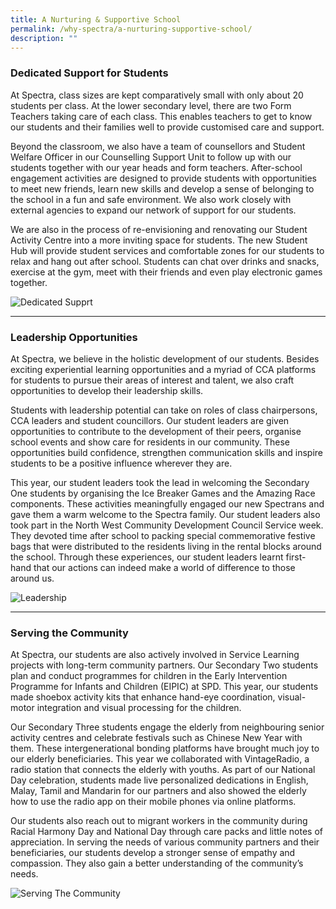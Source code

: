 ```yaml
---
title: A Nurturing & Supportive School
permalink: /why-spectra/a-nurturing-supportive-school/
description: ""
---
```

### **Dedicated Support for Students**

At Spectra, class sizes are kept comparatively small with only about 20 students per class. At the lower secondary level, there are two Form Teachers taking care of each class. This enables teachers to get to know our students and their families well to provide customised care and support.

Beyond the classroom, we also have a team of counsellors and Student Welfare Officer in our Counselling Support Unit to follow up with our students together with our year heads and form teachers. After-school engagement activities are designed to provide students with opportunities to meet new friends, learn new skills and develop a sense of belonging to the school in a fun and safe environment. We also work closely with external agencies to expand our network of support for our students.

We are also in the process of re-envisioning and renovating our Student Activity Centre into a more inviting space for students. The new Student Hub will provide student services and comfortable zones for our students to relax and hang out after school. Students can chat over drinks and snacks, exercise at the gym, meet with their friends and even play electronic games together.

![Dedicated Supprt](https://www.spectra.edu.sg/wp-content/uploads/2022/09/SH2022.png)

* * *

### **Leadership Opportunities**

At Spectra, we believe in the holistic development of our students. Besides exciting experiential learning opportunities and a myriad of CCA platforms for students to pursue their areas of interest and talent, we also craft opportunities to develop their leadership skills.

Students with leadership potential can take on roles of class chairpersons, CCA leaders and student councillors. Our student leaders are given opportunities to contribute to the development of their peers, organise school events and show care for residents in our community. These opportunities build confidence, strengthen communication skills and inspire students to be a positive influence wherever they are.

This year, our student leaders took the lead in welcoming the Secondary One students by organising the Ice Breaker Games and the Amazing Race components. These activities meaningfully engaged our new Spectrans and gave them a warm welcome to the Spectra family. Our student leaders also took part in the North West Community Development Council Service week. They devoted time after school to packing special commemorative festive bags that were distributed to the residents living in the rental blocks around the school. Through these experiences, our student leaders learnt first-hand that our actions can indeed make a world of difference to those around us.

![Leadership](https://www.spectra.edu.sg/wp-content/uploads/2021/10/Leadership.png)

* * *

### **Serving the Community**

At Spectra, our students are also actively involved in Service Learning projects with long-term community partners. Our Secondary Two students plan and conduct programmes for children in the Early Intervention Programme for Infants and Children (EIPIC) at SPD. This year, our students made shoebox activity kits that enhance hand-eye coordination, visual-motor integration and visual processing for the children.

Our Secondary Three students engage the elderly from neighbouring senior activity centres and celebrate festivals such as Chinese New Year with them. These intergenerational bonding platforms have brought much joy to our elderly beneficiaries. This year we collaborated with VintageRadio, a radio station that connects the elderly with youths. As part of our National Day celebration, students made live personalized dedications in English, Malay, Tamil and Mandarin for our partners and also showed the elderly how to use the radio app on their mobile phones via online platforms.

Our students also reach out to migrant workers in the community during Racial Harmony Day and National Day through care packs and little notes of appreciation. In serving the needs of various community partners and their beneficiaries, our students develop a stronger sense of empathy and compassion. They also gain a better understanding of the community’s needs.

![Serving The Community](https://www.spectra.edu.sg/wp-content/uploads/2021/10/Serving-The-Community-2.png)